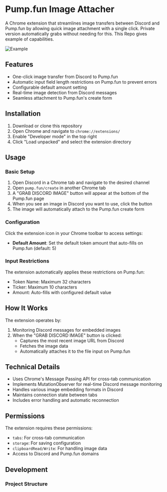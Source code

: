 # Pump.fun Image Attacher

A Chrome extension that streamlines image transfers between Discord and Pump.fun by allowing quick image attachment with a single click.
Private version automatically grabs without needing for this. This Repo gives example of capabilities.

![Example](https://github.com/user-attachments/assets/451b170b-4741-4349-907f-a73524a3163a)


## Features

- One-click image transfer from Discord to Pump.fun
- Automatic input field length restrictions on Pump.fun to prevent errors
- Configurable default amount setting
- Real-time image detection from Discord messages
- Seamless attachment to Pump.fun's create form

## Installation

1. Download or clone this repository
2. Open Chrome and navigate to `chrome://extensions/`
3. Enable "Developer mode" in the top right
4. Click "Load unpacked" and select the extension directory

## Usage

### Basic Setup

1. Open Discord in a Chrome tab and navigate to the desired channel
2. Open `pump.fun/create` in another Chrome tab
3. A "GRAB DISCORD IMAGE" button will appear at the bottom of the Pump.fun page
4. When you see an image in Discord you want to use, click the button
5. The image will automatically attach to the Pump.fun create form

### Configuration

Click the extension icon in your Chrome toolbar to access settings:

- **Default Amount**: Set the default token amount that auto-fills on Pump.fun (default: 5)

### Input Restrictions

The extension automatically applies these restrictions on Pump.fun:
- Token Name: Maximum 32 characters
- Ticker: Maximum 10 characters
- Amount: Auto-fills with configured default value

## How It Works

The extension operates by:
1. Monitoring Discord messages for embedded images
2. When the "GRAB DISCORD IMAGE" button is clicked:
   - Captures the most recent image URL from Discord
   - Fetches the image data
   - Automatically attaches it to the file input on Pump.fun

## Technical Details

- Uses Chrome's Message Passing API for cross-tab communication
- Implements MutationObserver for real-time Discord message monitoring
- Handles various image embedding formats in Discord
- Maintains connection state between tabs
- Includes error handling and automatic reconnection

## Permissions

The extension requires these permissions:
- `tabs`: For cross-tab communication
- `storage`: For saving configuration
- `clipboardRead/Write`: For handling image data
- Access to Discord and Pump.fun domains

## Development

### Project Structure 
